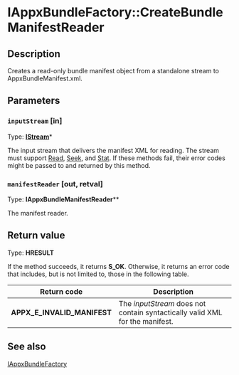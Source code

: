 # IAppxBundleFactory::CreateBundleManifestReader

## Description

Creates a read-only bundle manifest object from a standalone stream to AppxBundleManifest.xml.

## Parameters

### `inputStream` [in]

Type: **[IStream](https://learn.microsoft.com/windows/desktop/api/objidl/nn-objidl-istream)***

The input stream that delivers the manifest XML for reading. The stream must support [Read](https://learn.microsoft.com/windows/desktop/api/objidl/nf-objidl-isequentialstream-read), [Seek](https://learn.microsoft.com/windows/desktop/api/objidl/nf-objidl-istream-seek), and [Stat](https://learn.microsoft.com/windows/desktop/api/objidl/nf-objidl-istream-stat). If these methods fail, their error codes might be passed to and returned by this method.

### `manifestReader` [out, retval]

Type: **IAppxBundleManifestReader****

The manifest reader.

## Return value

Type: **HRESULT**

If the method succeeds, it returns **S_OK**. Otherwise, it returns an error code that includes, but is not limited to, those in the following table.

| Return code | Description |
| --- | --- |
| **APPX_E_INVALID_MANIFEST** | The *inputStream* does not contain syntactically valid XML for the manifest. |

## See also

[IAppxBundleFactory](https://learn.microsoft.com/windows/desktop/api/appxpackaging/nn-appxpackaging-iappxbundlefactory)